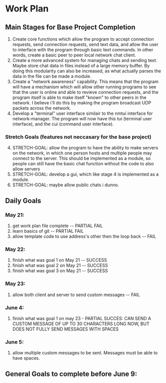 # Work Plan

## Main Stages for Base Project Completion
1. Create core functions which allow the program to accept connection requests, send connection requests, send text data,
and allow the user to interface with the program through basic text commands. In other words, create a basic peer to peer
local network chat client.
2. Create a more advanced system for managing chats and sending text. Maybe store chat data in files instead of a large memory
buffer. By doing this modularity can also be increased, as what actually parses the data in the file can be made a module. 
2. Create a "network awareness" capability. This means that the program will have a mechanism which will
allow other running programs to see that the user is online and able to revieve connection requests, 
and the program itself is able to make itself "known" to other peers in the network. I believe i'll do this by making the program broadcast UDP packets across the network.
3. Develop a "terminal" user interface similair to the nmtui interface for network-manager. The program will now have this tui (terminal user interface), and the cui (command user interface).
### Stretch Goals (features not neccasary for the base project)
4. STRETCH-GOAL: allow the program to have the ability to make servers on the network, in which one person hosts and multiple people may connect to the server. This should be implemented as a module, so people can still have the basic chat function without the code to also allow servers
5. STRETCH-GOAL: develop a gui, which like stage 4 is implemented as a module.
6. STRETCH-GOAL: maybe allow public chats i dunno.

## Daily Goals
### May 21: 
1. get work plan file complete -- PARTIAL FAIL
2. learn basics of git -- PARTIAL FAIL
3. allow template code to use address's other then the loop back -- FAIL
### May 22:
1. finish what was goal 1 on May 21 -- SUCCESS
2. finish what was goal 2 on May 21 -- SUCCESS
3. finish what was goal 3 on May 21 -- SUCCESS
### May 23:
1. allow both client and server to send custom messages -- FAIL
### June 4:
1. finish what was goal 1 on may 23 - PARTIAL SUCCES: CAN SEND A CUSTOM MESSAGE OF UP TO 30 CHARACTERS LONG NOW, BUT DOES NOT FULLY SEND MESSAGES WITH SPACES
### June 5:
1. allow multiple custom messages to be sent. Messages must be able to have spaces. 
## General Goals to complete before June 9:


